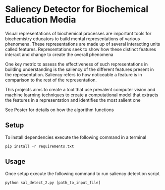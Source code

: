 # Saliency Detector for Biochemical Education Media

Visual representations of biochemical processes are important tools for biochemistry educators to build mental representations of various phenomena. These representations are made up of several interacting units called features. Representations seek to show how these distinct features interact and change to create the overall phenomena

One key metric to assess the effectiveness of such representations in building understanding is the saliency of the different features present in the representation. Saliency refers to how noticeable a feature is in comparison to the rest of the representation.

This projects aims to create a tool that use prevalent computer vision and machine learning techniques to create a computational model that extracts the features in a representation and identifies the most salient one

See Poster for details on how the algorithm functions

## Setup
To install dependencies execute the following command in a terminal

```
pip install -r requirements.txt
```

## Usage
Once setup execute the following command to run saliency detection script

```
python sal_detect_2.py [path_to_input_file]
```


